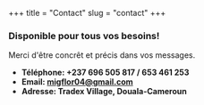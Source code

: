 +++
title = "Contact"
slug = "contact"
+++

### Disponible pour tous vos besoins!
Merci d'être concrêt et précis dans vos messages.

* **Téléphone: +237 696 505 817 / 653 461 253** 
* **Email: migflor04@gmail.com**
* **Adresse: Tradex Village, Douala-Cameroun**
